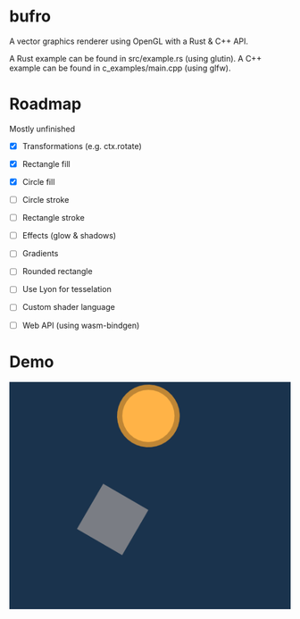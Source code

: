 # bufro
A vector graphics renderer using OpenGL with a Rust &amp; C++ API.

A Rust example can be found in src/example.rs (using glutin).
A C++ example can be found in c_examples/main.cpp (using glfw).

# Roadmap

Mostly unfinished

- [x] Transformations (e.g. ctx.rotate)
- [x] Rectangle fill
- [x] Circle fill
- [ ] Circle stroke
- [ ] Rectangle stroke
- [ ] Effects (glow & shadows)
- [ ] Gradients
- [ ] Rounded rectangle
- [ ] Use Lyon for tesselation
- [ ] Custom shader language
- [ ] Web API (using wasm-bindgen)


# Demo

![Image of demo](https://raw.githubusercontent.com/UE2020/bufro/main/demo.png)
